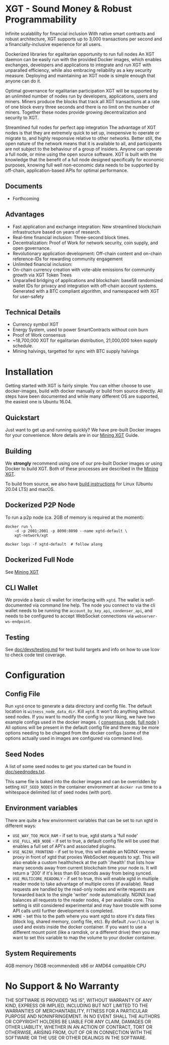 # XGT - Sound Money & Robust Programmability

Infinite scalablilty for financial inclusion With native smart contracts and robust architecture, XGT supports up to 3,000 transactions per second and a financially-inclusive experience for all users.

Dockerized libraries for egalitarian opportunity to run full nodes An XGT daemon can be easily run with the provided Docker images, which enables exchanges, developers and applications to integrate and run XGT with unparalled efficiency, while also embracing reliability as a key security measure. Deploying and maintaining an XGT node is simple enough that anyone can do it.

Optimal governance for egalitarian participation XGT will be supported by an unlimited number of nodes run by developers, applications, users and miners. Miners produce the blocks that track all XGT transactions at a rate of one block every three seconds and there is no limit on the number of miners. Together these nodes provide growing decentralization and security to XGT.

Streamlined full nodes for perfect app integration The advantage of XGT nodes is that they are extremely quick to set up, inexpensive to operate or migrate to, and highly responsive relative to other networks. Better still, the open nature of the network means that it is available to all, and participants are not subject to the behaviour of a group of insiders. Anyone can operate a full node, or mine using the open source software. XGT is built with the knowledge that the benefit of a full node designed specifically for economic purposes, knowing full well non-economic data needs to be supported by off-chain, application-based APIs for optimal performance.



## Documents

* Forthcoming

## Advantages

* Fast application and exchange integration: New streamlined blockchain infrastructure based on years of research.
* Real-time financial inclusion: Three-second block times.
* Decentralization: Proof of Work for network security, coin supply, and open governance.
* Revolutionary application development: Off-chain content and on-chain reference-IDs for rewarding community engagement
* Unlimited financial inclusion:
* On-chain currency creation with vote-able emissions for community growth via XGT Token Trees
* Unparalled bridging of applications and blockchain: base58 randomized wallet IDs for privacy and integration with off-chain account systems. Generated with a BTC compliant algorithm, and namespaced with XGT for user-safety

## Technical Details

* Currency symbol XGT
* Energy System, used to power SmartContracts without coin burn
* Proof of Work consensus
* ~18,700,000 XGT for egalitarian distribution, 21,000,000 token supply schedule.
* Mining halvings, targetted for sync with BTC supply halvings

# Installation

Getting started with XGT is fairly simple. You can either choose to use docker-images, build with docker manually or build from source directly. All steps have been documented and while many different OS are supported, the easiest one is Ubuntu 16.04.

## Quickstart

Just want to get up and running quickly? We have pre-built Docker images for your convenience. More details are in our [Mining XGT](https://github.com/xgt-network/xgt/wiki/Mining-XGT) Guide.

## Building

We **strongly** recommend using one of our pre-built Docker images or using Docker to build XGT. Both of these processes are described in the [Mining XGT](https://github.com/xgt-network/xgt/wiki/Mining-XGT).

To build from source, we also have [build instructions](https://github.com/xgt-network/xgt/wiki/Compiling-XGT) for Linux (Ubuntu 20.04 LTS) and macOS.

## Dockerized P2P Node

To run a p2p node (ca. 2GB of memory is required at the moment):

    docker run \
        -d -p 2001:2001 -p 8090:8090 --name xgtd-default \
        xgt-network/xgt

    docker logs -f xgtd-default  # follow along

## Dockerized Full Node

See [Mining XGT](https://github.com/xgt-network/xgt/wiki/Mining-XGT)

## CLI Wallet

We provide a basic cli wallet for interfacing with `xgtd`. The wallet is self-documented via command line help. The node you connect to via the cli wallet needs to be running the `account_by_key_api`, `condenser_api`, and needs to be configured to accept WebSocket connections via `webserver-ws-endpoint`.

## Testing

See [doc/devs/testing.md](doc/devs/testing.md) for test build targets and info
on how to use lcov to check code test coverage.

# Configuration

## Config File

Run `xgtd` once to generate a data directory and config file. The default location is `witness_node_data_dir`. Kill `xgtd`. It won't do anything without seed nodes. If you want to modify the config to your liking, we have two example configs used in the docker images. ( [consensus node](contrib/config-for-docker.ini), [full node](contrib/fullnode.config.ini) ) All options will be present in the default config file and there may be more options needing to be changed from the docker configs (some of the options actually used in images are configured via command line).

## Seed Nodes

A list of some seed nodes to get you started can be found in
[doc/seednodes.txt](doc/seednodes.txt).

This same file is baked into the docker images and can be overridden by
setting `XGT_SEED_NODES` in the container environment at `docker run`
time to a whitespace delimited list of seed nodes (with port).

## Environment variables

There are quite a few environment variables that can be set to run xgtd in different ways:

* `USE_WAY_TOO_MUCH_RAM` - if set to true, xgtd starts a 'full node'
* `USE_FULL_WEB_NODE` - if set to true, a default config file will be used that enables a full set of API's and associated plugins.
* `USE_NGINX_FRONTEND` - if set to true, this will enable an NGINX reverse proxy in front of xgtd that proxies WebSocket requests to xgt. This will also enable a custom healthcheck at the path '/health' that lists how many seconds away from current blockchain time your node is. It will return a '200' if it's less than 60 seconds away from being synced.
* `USE_MULTICORE_READONLY` - if set to true, this will enable xgtd in multiple reader mode to take advantage of multiple cores (if available). Read requests are handled by the read-only nodes and write requests are forwarded back to the single 'writer' node automatically. NGINX load balances all requests to the reader nodes, 4 per available core. This setting is still considered experimental and may have trouble with some API calls until further development is completed.
* `HOME` - set this to the path where you want xgtd to store it's data files (block log, shared memory, config file, etc). By default `/var/lib/xgt` is used and exists inside the docker container. If you want to use a different mount point (like a ramdisk, or a different drive) then you may want to set this variable to map the volume to your docker container.

## System Requirements

4GB memory (16GB recommended)
x86 or AMD64 compatible CPU

# No Support & No Warranty

THE SOFTWARE IS PROVIDED "AS IS", WITHOUT WARRANTY OF ANY KIND, EXPRESS OR
IMPLIED, INCLUDING BUT NOT LIMITED TO THE WARRANTIES OF MERCHANTABILITY,
FITNESS FOR A PARTICULAR PURPOSE AND NONINFRINGEMENT. IN NO EVENT SHALL THE
AUTHORS OR COPYRIGHT HOLDERS BE LIABLE FOR ANY CLAIM, DAMAGES OR OTHER
LIABILITY, WHETHER IN AN ACTION OF CONTRACT, TORT OR OTHERWISE, ARISING
FROM, OUT OF OR IN CONNECTION WITH THE SOFTWARE OR THE USE OR OTHER DEALINGS
IN THE SOFTWARE.
